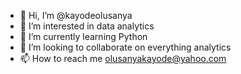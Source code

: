 - 👋 Hi, I’m @kayodeolusanya
- 👀 I’m interested in data analytics 
- 🌱 I’m currently learning Python
- 💞️ I’m looking to collaborate on everything analytics
- 📫 How to reach me olusanyakayode@yahoo.com 

<!---
kayodeolusanya/kayodeolusanya is a ✨ special ✨ repository because its `README.md` (this file) appears on your GitHub profile.
You can click the Preview link to take a look at your changes.
--->

